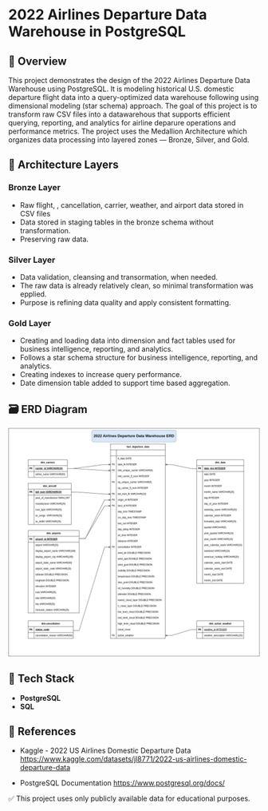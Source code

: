 # 2022 Airlines Departure Data Warehouse in PostgreSQL

## 📌 Overview

This project demonstrates the design of the 2022 Airlines Departure Data Warehouse using PostgreSQL. It is modeling historical U.S. domestic departure flight data into a query-optimized data warehouse following using dimensional modeling (star schema) approach. The goal of this project is to transform raw CSV files into a datawarehous that supports efficient querying, reporting, and analytics for airline deparure operations and performance metrics. The project uses the Medallion Architecture which organizes data processing into layered zones — Bronze, Silver, and Gold.

## 🧱 Architecture Layers

### Bronze Layer
- Raw flight, , cancellation, carrier, weather, and airport data stored in CSV files
- Data stored in staging tables in the bronze schema without transformation.
- Preserving raw data.

### Silver Layer
- Data validation, cleansing and transormation, when needed. 
- The raw data is already relatively clean, so minimal transformation was epplied.
- Purpose is refining data quality and apply consistent formatting.

### Gold Layer
- Creating and loading data into dimension and fact tables used for business intelligence, reporting, and analytics.
- Follows a star schema structure for business intelligence, reporting, and analytics.
- Creating indexes to increase query performance.
- Date dimension table added to support time based aggregation.

## 🗃️ ERD Diagram

![dw_figure](docs/departure_dw_erd.jpg)

## 🧰 Tech Stack
- **PostgreSQL**
- **SQL**

## 🔗 References

- Kaggle - 2022 US Airlines Domestic Departure Data
  https://www.kaggle.com/datasets/jl8771/2022-us-airlines-domestic-departure-data

- PostgreSQL Documentation
  https://www.postgresql.org/docs/

✅ This project uses only publicly available data for educational purposes.
